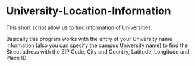 # University-Location-Information

This short script allow us to find information of Universities.

Basically this program works with the entry of your University name information (also you can specify the campus University name) to find the Street adress with the ZIP Code, City and Country, Latitude, Longitude and Place ID.
